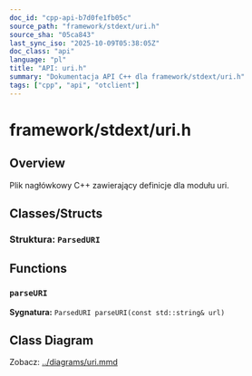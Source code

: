 ```yaml
---
doc_id: "cpp-api-b7d0fe1fb05c"
source_path: "framework/stdext/uri.h"
source_sha: "05ca843"
last_sync_iso: "2025-10-09T05:38:05Z"
doc_class: "api"
language: "pl"
title: "API: uri.h"
summary: "Dokumentacja API C++ dla framework/stdext/uri.h"
tags: ["cpp", "api", "otclient"]
---
```


# framework/stdext/uri.h

## Overview

Plik nagłówkowy C++ zawierający definicje dla modułu uri.

## Classes/Structs

### Struktura: `ParsedURI`

## Functions

### `parseURI`

**Sygnatura:** `ParsedURI parseURI(const std::string& url)`

## Class Diagram

Zobacz: [../diagrams/uri.mmd](../diagrams/uri.mmd)
